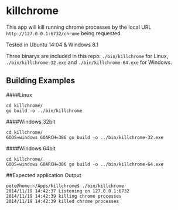 # killchrome

This app will kill running chrome processes by the local URL `http://127.0.0.1:6732/chrome` being requested.

Tested in Ubuntu 14:04 & Windows 8.1

Three binarys are included in this repo: `./bin/killchrome` for Linux, `./bin/killchrome-32.exe` and `./bin/killchrome-64.exe` for Windows.

## Building Examples

####Linux

```
cd killchrome/
go build -o ../bin/killchrome
```

####Windows 32bit

```
cd killchrome/
GOOS=windows GOARCH=386 go build -o ../bin/killchrome-32.exe
```

####Windows 64bit

```
cd killchrome/
GOOS=windows GOARCH=386 go build -o ../bin/killchrome-64.exe
```

##Expected application Output

```
pete@home:~/Apps/killchrome$ ./bin/killchrome
2014/11/19 14:42:37 Listening on 127.0.0.1:6732
2014/11/19 14:42:39 killing chrome processes
2014/11/19 14:42:39 killed chrome processes
```
